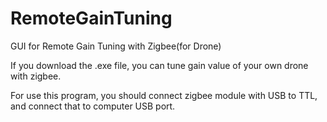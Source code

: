 # RemoteGainTuning
GUI for Remote Gain Tuning with Zigbee(for Drone)

If you download the .exe file, you can tune gain value of your own drone with zigbee.

For use this program, you should connect zigbee module with USB to TTL, and connect that to computer USB port.
